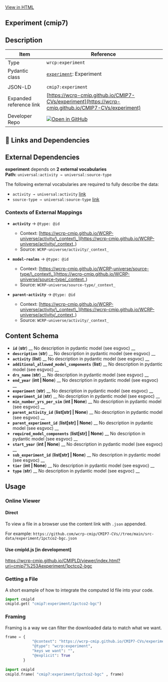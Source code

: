 [View in HTML](https://wcrp-cmip.github.io/CMIP7-CVs/experiment/experiment)

<section id="description">

# Experiment  (cmip7)

## Description


</section>

<section id="info">

| Item | Reference |
| --- | --- |
| Type | `wrcp:experiment` |
| Pydantic class | [`experiment`](https://github.com/ESGF/esgf-vocab/blob/main/src/esgvoc/api/data_descriptors/experiment.py): Experiment |
| | |
| JSON-LD | `cmip7:experiment` |
| Expanded reference link | [https://wcrp-cmip.github.io/CMIP7-CVs/experiment](https://wcrp-cmip.github.io/CMIP7-CVs/experiment) |
| Developer Repo | [![Open in GitHub](https://img.shields.io/badge/Open-GitHub-blue?logo=github&style=flat-square)](https://github.com/wcrp-cmip/CMIP7-CVs//tree/main/src-data/experiment) |

</section>
<section id="links">

## 🔗 Links and Dependencies


## External Dependencies
**experiment** depends on **2 external vocabularies**  
**Path:** `universal:activity → universal:source-type`

The following external vocabularies are required to fully describe the data:


- `activity → universal:activity` [link](https://wcrp-cmip.github.io/WCRP-universe/activity/)
- `source-type → universal:source-type` [link](https://wcrp-cmip.github.io/WCRP-universe/source-type/)


### Contexts of External Mappings

- **`activity`** → `@type: @id`
  - Context: [https://wcrp-cmip.github.io/WCRP-universe/activity/\_context\_](https://wcrp-cmip.github.io/WCRP-universe/activity/_context_)
  - Source: `WCRP-universe/activity/_context_`

- **`model-realms`** → `@type: @id`
  - Context: [https://wcrp-cmip.github.io/WCRP-universe/source-type/\_context\_](https://wcrp-cmip.github.io/WCRP-universe/source-type/_context_)
  - Source: `WCRP-universe/source-type/_context_`

- **`parent-activity`** → `@type: @id`
  - Context: [https://wcrp-cmip.github.io/WCRP-universe/activity/\_context\_](https://wcrp-cmip.github.io/WCRP-universe/activity/_context_)
  - Source: `WCRP-universe/activity/_context_`


</section>

<section id="schema">

## Content Schema

- **`id`** (**str**) 
  __ No description in pydantic model (see esgvoc) __
- **`description`** (**str**) 
  __ No description in pydantic model (see esgvoc) __
- **`activity`** (**list**) 
  __ No description in pydantic model (see esgvoc) __
- **`additional_allowed_model_components`** (**list**) 
  __ No description in pydantic model (see esgvoc) __
- **`drs_name`** (**str**) 
  __ No description in pydantic model (see esgvoc) __
- **`end_year`** (**int | None**) 
  __ No description in pydantic model (see esgvoc) __
- **`experiment`** (**str**) 
  __ No description in pydantic model (see esgvoc) __
- **`experiment_id`** (**str**) 
  __ No description in pydantic model (see esgvoc) __
- **`min_number_yrs_per_sim`** (**int | None**) 
  __ No description in pydantic model (see esgvoc) __
- **`parent_activity_id`** (**list[str] | None**) 
  __ No description in pydantic model (see esgvoc) __
- **`parent_experiment_id`** (**list[str] | None**) 
  __ No description in pydantic model (see esgvoc) __
- **`required_model_components`** (**list[str] | None**) 
  __ No description in pydantic model (see esgvoc) __
- **`start_year`** (**int | None**) 
  __ No description in pydantic model (see esgvoc) __
- **`sub_experiment_id`** (**list[str] | None**) 
  __ No description in pydantic model (see esgvoc) __
- **`tier`** (**int | None**) 
  __ No description in pydantic model (see esgvoc) __
- **`type`** (**str**) 
  __ No description in pydantic model (see esgvoc) __


</section>   

<section id="usage">

## Usage

### Online Viewer 
#### Direct
To view a file in a browser use the content link with `.json` appended.

For example: `https://github.com/wcrp-cmip/CMIP7-CVs//tree/main/src-data/experiment/1pctco2-bgc.json`


#### Use cmipld.js [in development]
https://wcrp-cmip.github.io/CMIPLD/viewer/index.html?uri=cmip7%253Aexperiment/1pctco2-bgc


### Getting a File

A short example of how to integrate the computed ld file into your code. 

```python
import cmipld
cmipld.get( "cmip7:experiment/1pctco2-bgc")
```

### Framing
Framing is a way we can filter the downloaded data to match what we want. 
```python
frame = {
            "@context": "https://wcrp-cmip.github.io/CMIP7-CVs/experiment/_context_",
            "@type": "wcrp:experiment",
            "keys we want": "",
            "@explicit": True
        }
        
import cmipld
cmipld.frame( "cmip7:experiment/1pctco2-bgc" , frame)
```
</section>
